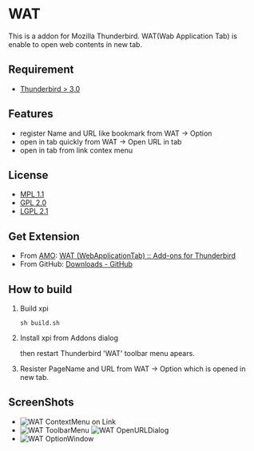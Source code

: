 WAT
===

This is a addon for Mozilla Thunderbird.
WAT(Wab Application Tab) is enable to open web contents in new tab.

Requirement
-----------

 * [Thunderbird > 3.0](http://mozilla.org/thunderbird/)

Features
--------

 * register Name and URL like bookmark from WAT -> Option
 * open in tab quickly from WAT -> Open URL in tab
 * open in tab from link contex menu

License
-------

 * [MPL 1.1](http://www.mozilla.org/MPL/MPL-1.1.html)
 * [GPL 2.0](http://www.gnu.org/licenses/gpl-2.0.html)
 * [LGPL 2.1](http://www.gnu.org/licenses/lgpl-2.1.html)
 
Get Extension
----------------------

 * From [AMO](https://addons.mozilla.org/en-US/thunderbird):
   [WAT (WebApplicationTab) :: Add-ons for Thunderbird](https://addons.mozilla.org/en-US/thunderbird/addon/55713)
 * From GitHub:
   [Downloads - GitHub](http://github.com/teramako/wat/downloads)

How to build
------------

 1. Build xpi
     
    ``sh build.sh``

 2. Install xpi from Addons dialog
    
    then restart Thunderbird
    'WAT' toolbar menu apears.
    
 3. Resister PageName and URL from WAT -> Option
    which is opened in new tab.

ScreenShots
-----------

 * ![WAT ContextMenu on Link](http://github.com/teramako/wat/raw/master/img/wat_contextmenu.png)
 * ![WAT ToolbarMenu](http://github.com/teramako/wat/raw/master/img/wat_menu.png)
   ![WAT OpenURLDialog](http://github.com/teramako/wat/raw/master/img/wat_openurl.png)
 * ![WAT OptionWindow](http://github.com/teramako/wat/raw/master/img/wat_option.png)
  
